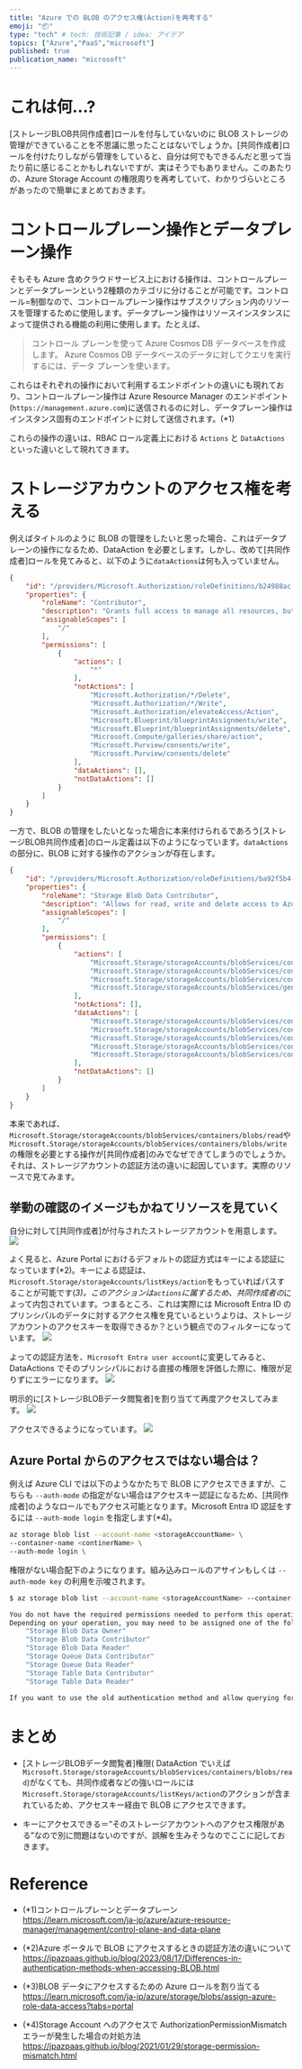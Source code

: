 ```yaml
---
title: "Azure での BLOB のアクセス権(Action)を再考する"
emoji: "📦"
type: "tech" # tech: 技術記事 / idea: アイデア
topics: ["Azure","PaaS","microsoft"]
published: true
publication_name: "microsoft"
---
```

# これは何...?
[ストレージBLOB共同作成者]ロールを付与していないのに BLOB ストレージの管理ができていることを不思議に思ったことはないでしょうか。[共同作成者]ロールを付けたりしながら管理をしていると、自分は何でもできるんだと思って当たり前に感じることかもしれないですが、実はそうでもありません。このあたりの、Azure Storage Account の権限周りを再考していて、わかりづらいところがあったので簡単にまとめておきます。

# コントロールプレーン操作とデータプレーン操作
そもそも Azure 含めクラウドサービス上における操作は、コントロールプレーンとデータプレーンという2種類のカテゴリに分けることが可能です。コントロール=制御なので、コントロールプレーン操作はサブスクリプション内のリソースを管理するために使用します。データプレーン操作はリソースインスタンスによって提供される機能の利用に使用します。たとえば、

> コントロール プレーンを使って Azure Cosmos DB データベースを作成します。 Azure Cosmos DB データベースのデータに対してクエリを実行するには、データ プレーンを使います。

これらはそれぞれの操作において利用するエンドポイントの違いにも現れており、コントロールプレーン操作は Azure Resource Manager のエンドポイント(`https://management.azure.com`)に送信されるのに対し、データプレーン操作はインスタンス固有のエンドポイントに対して送信されます。(*1)

これらの操作の違いは、RBAC ロール定義上における `Actions` と `DataActions` といった違いとして現れてきます。

# ストレージアカウントのアクセス権を考える

例えばタイトルのように BLOB の管理をしたいと思った場合、これはデータプレーンの操作になるため、DataAction を必要とします。しかし、改めて[共同作成者]ロールを見てみると、以下のように`dataActions`は何も入っていません。
```json
{
    "id": "/providers/Microsoft.Authorization/roleDefinitions/b24988ac-6180-42a0-ab88-20f7382dd24c",
    "properties": {
        "roleName": "Contributor",
        "description": "Grants full access to manage all resources, but does not allow you to assign roles in Azure RBAC, manage assignments in Azure Blueprints, or share image galleries.",
        "assignableScopes": [
            "/"
        ],
        "permissions": [
            {
                "actions": [
                    "*"
                ],
                "notActions": [
                    "Microsoft.Authorization/*/Delete",
                    "Microsoft.Authorization/*/Write",
                    "Microsoft.Authorization/elevateAccess/Action",
                    "Microsoft.Blueprint/blueprintAssignments/write",
                    "Microsoft.Blueprint/blueprintAssignments/delete",
                    "Microsoft.Compute/galleries/share/action",
                    "Microsoft.Purview/consents/write",
                    "Microsoft.Purview/consents/delete"
                ],
                "dataActions": [],
                "notDataActions": []
            }
        ]
    }
}
```

一方で、BLOB の管理をしたいとなった場合に本来付けられるであろう[ストレージBLOB共同作成者]のロール定義は以下のようになっています。`dataActions`の部分に、BLOB に対する操作のアクションが存在します。
```json
{
    "id": "/providers/Microsoft.Authorization/roleDefinitions/ba92f5b4-2d11-453d-a403-e96b0029c9fe",
    "properties": {
        "roleName": "Storage Blob Data Contributor",
        "description": "Allows for read, write and delete access to Azure Storage blob containers and data",
        "assignableScopes": [
            "/"
        ],
        "permissions": [
            {
                "actions": [
                    "Microsoft.Storage/storageAccounts/blobServices/containers/delete",
                    "Microsoft.Storage/storageAccounts/blobServices/containers/read",
                    "Microsoft.Storage/storageAccounts/blobServices/containers/write",
                    "Microsoft.Storage/storageAccounts/blobServices/generateUserDelegationKey/action"
                ],
                "notActions": [],
                "dataActions": [
                    "Microsoft.Storage/storageAccounts/blobServices/containers/blobs/delete",
                    "Microsoft.Storage/storageAccounts/blobServices/containers/blobs/read",
                    "Microsoft.Storage/storageAccounts/blobServices/containers/blobs/write",
                    "Microsoft.Storage/storageAccounts/blobServices/containers/blobs/move/action",
                    "Microsoft.Storage/storageAccounts/blobServices/containers/blobs/add/action"
                ],
                "notDataActions": []
            }
        ]
    }
}
```

本来であれば、`Microsoft.Storage/storageAccounts/blobServices/containers/blobs/read`や`Microsoft.Storage/storageAccounts/blobServices/containers/blobs/write`の権限を必要とする操作が[共同作成者]のみでなぜできてしまうのでしょうか。それは、ストレージアカウントの認証方法の違いに起因しています。実際のリソースで見てみます。

## 挙動の確認のイメージもかねてリソースを見ていく
自分に対して[共同作成者]が付与されたストレージアカウントを用意します。
![](/images/20231102-strg-auth/01.png)

よく見ると、Azure Portal におけるデフォルトの認証方式はキーによる認証になっています(*2)。キーによる認証は、`Microsoft.Storage/storageAccounts/listKeys/action`をもっていればパスすることが可能です(*3)。このアクションは`actions`に属するため、共同作成者の*によって内包されています。つまるところ、これは実際には Microsoft Entra ID のプリンシパルのデータに対するアクセス権を見ているというよりは、ストレージアカウントのアクセスキーを取得できるか？という観点でのフィルターになっています。
![](/images/20231102-strg-auth/02.png)

よっての認証方法を、`Microsoft Entra user account`に変更してみると、DataActions でそのプリンシパルにおける直接の権限を評価した際に、権限が足りずにエラーになります。
![](/images/20231102-strg-auth/03.png)

明示的に[ストレージBLOBデータ閲覧者]を割り当てて再度アクセスしてみます。
![](/images/20231102-strg-auth/04.png)

アクセスできるようになっています。
![](/images/20231102-strg-auth/05.png)

## Azure Portal からのアクセスではない場合は？
例えば Azure CLI では以下のようなかたちで BLOB にアクセスできますが、こちらも `--auth-mode` の指定がない場合はアクセスキー認証になるため、[共同作成者]のようなロールでもアクセス可能となります。Microsoft Entra ID 認証をするには `--auth-mode login` を指定します(*4)。
```bash
az storage blob list --account-name <storageAccountName> \
--container-name <continerName> \
--auth-mode login \
```

権限がない場合配下のようになります。組み込みロールのアサインもしくは `--auth-mode key` の利用を示唆されます。

```bash
$ az storage blob list --account-name <storageAccountName> --container-name <containerName> --auth-mode login

You do not have the required permissions needed to perform this operation.
Depending on your operation, you may need to be assigned one of the following roles:
    "Storage Blob Data Owner"
    "Storage Blob Data Contributor"
    "Storage Blob Data Reader"
    "Storage Queue Data Contributor"
    "Storage Queue Data Reader"
    "Storage Table Data Contributor"
    "Storage Table Data Reader"

If you want to use the old authentication method and allow querying for the right account key, please use the "--auth-mode" parameter and "key" value.
```


# まとめ
- [ストレージBLOBデータ閲覧者]権限( DataAction でいえば`Microsoft.Storage/storageAccounts/blobServices/containers/blobs/read`)がなくても、共同作成者などの強いロールには`Microsoft.Storage/storageAccounts/listKeys/action`のアクションが含まれているため、アクセスキー経由で BLOB にアクセスできます。

- キーにアクセスできる＝”そのストレージアカウントへのアクセス権限がある”なので別に問題はないのですが、誤解を生みそうなのでここに記しておきます。

# Reference
- (*1)コントロールプレーンとデータプレーン
https://learn.microsoft.com/ja-jp/azure/azure-resource-manager/management/control-plane-and-data-plane

- (*2)Azure ポータルで BLOB にアクセスするときの認証方法の違いについて
https://jpazpaas.github.io/blog/2023/08/17/Differences-in-authentication-methods-when-accessing-BLOB.html

- (*3)BLOB データにアクセスするための Azure ロールを割り当てる
https://learn.microsoft.com/ja-jp/azure/storage/blobs/assign-azure-role-data-access?tabs=portal

- (*4)Storage Account へのアクセスで AuthorizationPermissionMismatch エラーが発生した場合の対処方法
https://jpazpaas.github.io/blog/2021/01/29/storage-permission-mismatch.html

